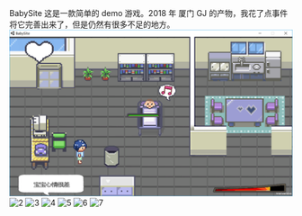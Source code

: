 BabySite
这是一款简单的 demo 游戏。2018 年 厦门 GJ 的产物，我花了点事件将它完善出来了，但是仍然有很多不足的地方。
![1](./resPic/1.png)
![2](./resPic/2.png)
![3](./resPic/3.png)
![4](./resPic/4.png)
![5](./resPic/5.png)
![6](./resPic/6.png)
![7](./resPic/7.png)